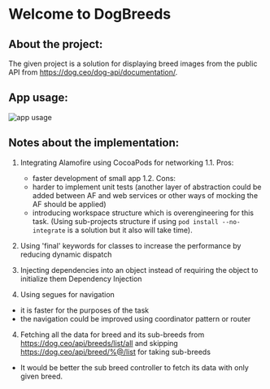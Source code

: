 # Welcome to DogBreeds

## About the project:
The given project is a solution for displaying breed images from the public API from https://dog.ceo/dog-api/documentation/.

## App usage:

![app usage](https://user-images.githubusercontent.com/6562493/167784145-2f3e7a2c-57c9-4269-817a-194fc563a9a9.gif)


## Notes about the implementation:
1. Integrating Alamofire using CocoaPods for networking
  1.1. Pros:
    - faster development of small app
  1.2. Cons:
    - harder to implement unit tests (another layer of abstraction could be added between AF and web services or other ways of mocking the AF should be applied)
    - introducing workspace structure which is overengineering for this task. (Using sub-projects structure if using `pod install --no-integrate` is a solution but it also will take time).
    
2. Using 'final' keywords for classes to increase the performance by reducing dynamic dispatch

3. Injecting dependencies into an object instead of requiring the object to initialize them
  Dependency Injection
  
5. Using segues for navigation
  - it is faster for the purposes of the task
  - the navigation could be improved using coordinator pattern or router

4. Fetching all the data for breed and its sub-breeds from https://dog.ceo/api/breeds/list/all
 and skipping https://dog.ceo/api/breed/%@/list for taking sub-breeds
  - It would be better the sub breed controller to fetch its data with only given breed.
